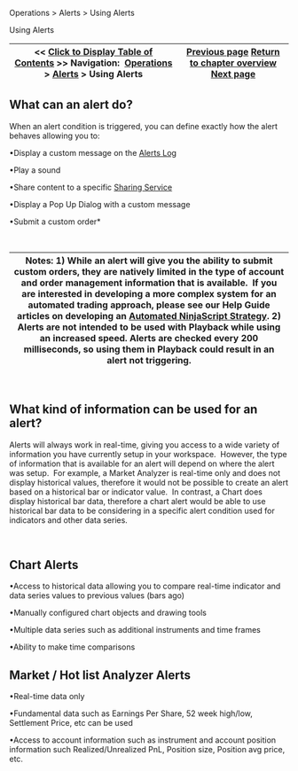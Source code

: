 ﻿


Operations \> Alerts \> Using Alerts






















Using Alerts







| \<\< [Click to Display Table of Contents](using_alerts.md) \>\> **Navigation:**     [Operations](operations-1.md) \> [Alerts](alerts-1.md) \> Using Alerts | [Previous page](alerts-1.md) [Return to chapter overview](alerts-1.md) [Next page](alerts_dialog-1.md) |
| --- | --- |











## What can an alert do?


When an alert condition is triggered, you can define exactly how the alert behaves allowing you to:


•Display a custom message on the [Alerts Log](alerts_log-1.md)

•Play a sound

•Share content to a specific [Sharing Service](general_section-1.md)

•Display a Pop Up Dialog with a custom message

•Submit a custom order\*

 




| Notes:  1\) While an alert will give you the ability to submit custom orders, they are natively limited in the type of account and order management information that is available.  If you are interested in developing a more complex system for an automated trading approach, please see our Help Guide articles on developing an [Automated NinjaScript Strategy](strategy-1.md). 2\) Alerts are not intended to be used with Playback while using an increased speed. Alerts are checked every 200 milliseconds, so using them in Playback could result in an alert not triggering. |
| --- |



 


## What kind of information can be used for an alert?


Alerts will always work in real\-time, giving you access to a wide variety of information you have currently setup in your workspace.  However, the type of information that is available for an alert will depend on where the alert was setup.  For example, a Market Analyzer is real\-time only and does not display historical values, therefore it would not be possible to create an alert based on a historical bar or indicator value.  In contrast, a Chart does display historical bar data, therefore a chart alert would be able to use historical bar data to be considering in a specific alert condition used for indicators and other data series.


 


## Chart Alerts


•Access to historical data allowing you to compare real\-time indicator and data series values to previous values (bars ago)

•Manually configured chart objects and drawing tools

•Multiple data series such as additional instruments and time frames

•Ability to make time comparisons 

## Market / Hot list Analyzer Alerts


•Real\-time data only

•Fundamental data such as Earnings Per Share, 52 week high/low, Settlement Price, etc can be used

•Access to account information such as instrument and account position information such Realized/Unrealized PnL, Position size, Position avg price, etc.








